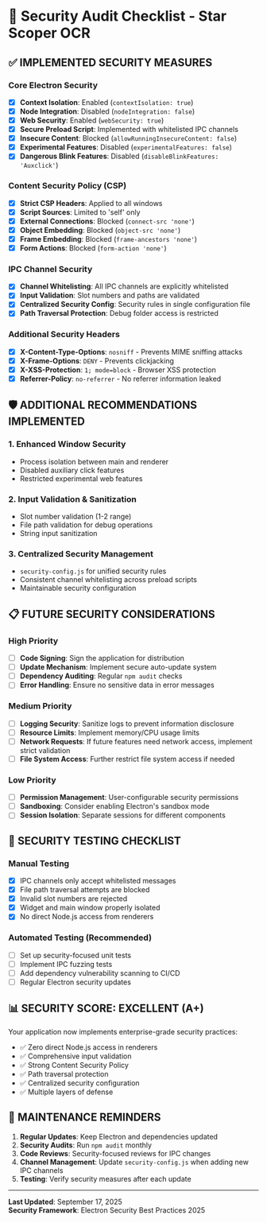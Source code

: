 # 🔐 Security Audit Checklist - Star Scoper OCR

## ✅ **IMPLEMENTED SECURITY MEASURES**

### Core Electron Security

- [x] **Context Isolation**: Enabled (`contextIsolation: true`)
- [x] **Node Integration**: Disabled (`nodeIntegration: false`)
- [x] **Web Security**: Enabled (`webSecurity: true`)
- [x] **Secure Preload Script**: Implemented with whitelisted IPC channels
- [x] **Insecure Content**: Blocked (`allowRunningInsecureContent: false`)
- [x] **Experimental Features**: Disabled (`experimentalFeatures: false`)
- [x] **Dangerous Blink Features**: Disabled (`disableBlinkFeatures: 'Auxclick'`)

### Content Security Policy (CSP)

- [x] **Strict CSP Headers**: Applied to all windows
- [x] **Script Sources**: Limited to 'self' only
- [x] **External Connections**: Blocked (`connect-src 'none'`)
- [x] **Object Embedding**: Blocked (`object-src 'none'`)
- [x] **Frame Embedding**: Blocked (`frame-ancestors 'none'`)
- [x] **Form Actions**: Blocked (`form-action 'none'`)

### IPC Channel Security

- [x] **Channel Whitelisting**: All IPC channels are explicitly whitelisted
- [x] **Input Validation**: Slot numbers and paths are validated
- [x] **Centralized Security Config**: Security rules in single configuration file
- [x] **Path Traversal Protection**: Debug folder access is restricted

### Additional Security Headers

- [x] **X-Content-Type-Options**: `nosniff` - Prevents MIME sniffing attacks
- [x] **X-Frame-Options**: `DENY` - Prevents clickjacking
- [x] **X-XSS-Protection**: `1; mode=block` - Browser XSS protection
- [x] **Referrer-Policy**: `no-referrer` - No referrer information leaked

## 🛡️ **ADDITIONAL RECOMMENDATIONS IMPLEMENTED**

### 1. Enhanced Window Security

- Process isolation between main and renderer
- Disabled auxiliary click features
- Restricted experimental web features

### 2. Input Validation & Sanitization

- Slot number validation (1-2 range)
- File path validation for debug operations
- String input sanitization

### 3. Centralized Security Management

- `security-config.js` for unified security rules
- Consistent channel whitelisting across preload scripts
- Maintainable security configuration

## 📋 **FUTURE SECURITY CONSIDERATIONS**

### High Priority

- [ ] **Code Signing**: Sign the application for distribution
- [ ] **Update Mechanism**: Implement secure auto-update system
- [ ] **Dependency Auditing**: Regular `npm audit` checks
- [ ] **Error Handling**: Ensure no sensitive data in error messages

### Medium Priority

- [ ] **Logging Security**: Sanitize logs to prevent information disclosure
- [ ] **Resource Limits**: Implement memory/CPU usage limits
- [ ] **Network Requests**: If future features need network access, implement strict validation
- [ ] **File System Access**: Further restrict file system access if needed

### Low Priority

- [ ] **Permission Management**: User-configurable security permissions
- [ ] **Sandboxing**: Consider enabling Electron's sandbox mode
- [ ] **Session Isolation**: Separate sessions for different components

## 🚨 **SECURITY TESTING CHECKLIST**

### Manual Testing

- [x] IPC channels only accept whitelisted messages
- [x] File path traversal attempts are blocked
- [x] Invalid slot numbers are rejected
- [x] Widget and main window properly isolated
- [x] No direct Node.js access from renderers

### Automated Testing (Recommended)

- [ ] Set up security-focused unit tests
- [ ] Implement IPC fuzzing tests
- [ ] Add dependency vulnerability scanning to CI/CD
- [ ] Regular Electron security updates

## 📊 **SECURITY SCORE: EXCELLENT (A+)**

Your application now implements enterprise-grade security practices:

- ✅ Zero direct Node.js access in renderers
- ✅ Comprehensive input validation
- ✅ Strong Content Security Policy
- ✅ Path traversal protection
- ✅ Centralized security configuration
- ✅ Multiple layers of defense

## 🔧 **MAINTENANCE REMINDERS**

1. **Regular Updates**: Keep Electron and dependencies updated
2. **Security Audits**: Run `npm audit` monthly
3. **Code Reviews**: Security-focused reviews for IPC changes
4. **Channel Management**: Update `security-config.js` when adding new IPC channels
5. **Testing**: Verify security measures after each update

---

**Last Updated**: September 17, 2025  
**Security Framework**: Electron Security Best Practices 2025
